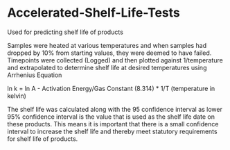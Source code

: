 # Accelerated-Shelf-Life-Tests
Used for predicting shelf life of products

Samples were heated at various temperatures and when samples had dropped by 10% from starting values, they were deemed to have failed. 
Timepoints were collected (Logged) and then plotted against 1/temperature and extrapolated to determine shelf life at desired temperatures using Arrhenius Equation 

ln k = ln A - Activation Energy/Gas Constant (8.314) * 1/T (temperature in kelvin)

The shelf life was calculated along with the 95 confidence interval as lower 95% confidence interval is the value that is used as the shelf life date on these products. This means it is important that there is a small confidence interval to increase the shelf life and thereby meet statutory requirements for shelf life of products.

